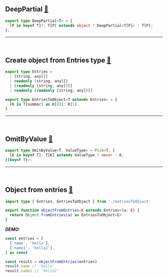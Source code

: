 ## DeepPartial [🔗](/snippets/typescript/DeepPartial.ts)

```ts
export type DeepPartial<T> = {
  [P in keyof T]?: T[P] extends object ? DeepPartial<T[P]> : T[P];
};
```

<hr /><br />

## Create object from Entries type [🔗](/snippets/typescript/EntriesToObject.ts)

```ts
export type Entries =
  | [string, any][]
  | readonly [string, any][]
  | (readonly [string, any])[]
  | readonly (readonly [string, any])[]

export type EntriesToObject<T extends Entries> = {
  [K in T[number] as K[0]]: K[1]
}
```

<hr /><br />

## OmitByValue [🔗](/snippets/typescript/OmitByValue.ts)

```ts
export type OmitByValue<T, ValueType> = Pick<T, {
  [K in keyof T]: T[K] extends ValueType ? never : K;
}[keyof T]>;
```

<hr /><br />

## Object from entries [🔗](/snippets/typescript/objectFromEntries.ts)

```ts
import type { Entries, EntriesToObject } from './entriesToObject'

export function objectFromEntries<E extends Entries>(a: E) {
  return Object.fromEntries(a) as EntriesToObject<E>
}
```

***DEMO:***

```ts
const entries = [
  ['name', 'hello'],
  ['name1', 'hello2'],
] as const

const result = objectFromEntries(entries)
result.name // 'hello'
result.name1 // 'hello2'
```
